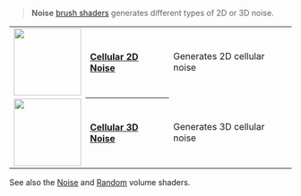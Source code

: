> **Noise** [brush shaders](Brush-Shaders) generates different types of 2D or 3D noise.

<!-- LIST list_noise 120 -->
<table>
	<tr>
		<td valign="center" align="left"><a href="Cellular2D-Noise-Brush"><img width="120" src="https://s3.amazonaws.com/misc.lachlanmcdonald.com/magicavoxel-shaders/icons2/cellular2D.png?cache=203" alt=""></a></td>
		<th valign="center" align="left"><a href="Cellular2D-Noise-Brush">Cellular 2D Noise</a></th>
		<td valign="center">Generates 2D cellular noise</td>
	</tr>
	<tr>
		<td valign="center" align="left"><a href="Cellular3D-Noise-Brush"><img width="120" src="https://s3.amazonaws.com/misc.lachlanmcdonald.com/magicavoxel-shaders/icons2/cellular3D.png?cache=203" alt=""></a></td>
		<th valign="center" align="left"><a href="Cellular3D-Noise-Brush">Cellular 3D Noise</a></th>
		<td valign="center">Generates 3D cellular noise</td>
	</tr>
</table>
<!-- END -->

See also the [Noise](Noise) and [Random](random) volume shaders.
